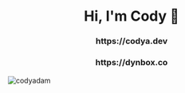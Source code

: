 <h1 align="center">Hi, I'm Cody 👋</h1>
<h3 align="center">https://codya.dev</h3>
<h3 align="center">https://dynbox.co</h3>


<p>&nbsp;<img align="center" src="https://github-readme-stats.vercel.app/api?username=codyadam&show_icons=true&locale=en" alt="codyadam" /></p>


